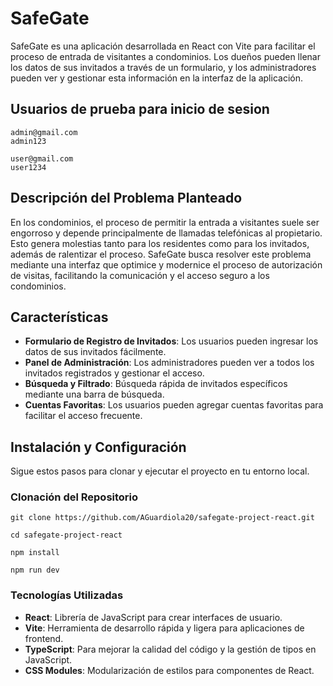 # SafeGate

SafeGate es una aplicación desarrollada en React con Vite para facilitar el proceso de entrada de visitantes a condominios. Los dueños pueden llenar los datos de sus invitados a través de un formulario, y los administradores pueden ver y gestionar esta información en la interfaz de la aplicación.

## Usuarios de prueba para inicio de sesion

```
admin@gmail.com
admin123
```

```
user@gmail.com
user1234
```

## Descripción del Problema Planteado

En los condominios, el proceso de permitir la entrada a visitantes suele ser engorroso y depende principalmente de llamadas telefónicas al propietario. Esto genera molestias tanto para los residentes como para los invitados, además de ralentizar el proceso. SafeGate busca resolver este problema mediante una interfaz que optimice y modernice el proceso de autorización de visitas, facilitando la comunicación y el acceso seguro a los condominios.

## Características

- **Formulario de Registro de Invitados**: Los usuarios pueden ingresar los datos de sus invitados fácilmente.
- **Panel de Administración**: Los administradores pueden ver a todos los invitados registrados y gestionar el acceso.
- **Búsqueda y Filtrado**: Búsqueda rápida de invitados específicos mediante una barra de búsqueda.
- **Cuentas Favoritas**: Los usuarios pueden agregar cuentas favoritas para facilitar el acceso frecuente.

## Instalación y Configuración

Sigue estos pasos para clonar y ejecutar el proyecto en tu entorno local.

### Clonación del Repositorio

```
git clone https://github.com/AGuardiola20/safegate-project-react.git
```

```
cd safegate-project-react
```

```
npm install
```

```
npm run dev
```

### Tecnologías Utilizadas

- **React**: Librería de JavaScript para crear interfaces de usuario.
- **Vite**: Herramienta de desarrollo rápida y ligera para aplicaciones de frontend.
- **TypeScript**: Para mejorar la calidad del código y la gestión de tipos en JavaScript.
- **CSS Modules**: Modularización de estilos para componentes de React.
